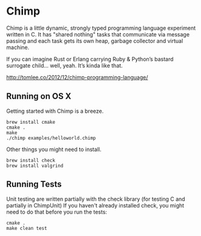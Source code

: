 Chimp
=====

Chimp is a little dynamic, strongly typed programming language experiment
written in C. It has "shared nothing" tasks that communicate via message
passing and each task gets its own heap, garbage collector and virtual machine.

If you can imagine Rust or Erlang carrying Ruby & Python’s bastard surrogate
child... well, yeah. It’s kinda like that.

http://tomlee.co/2012/12/chimp-programming-language/

Running on OS X
---------------

Getting started with Chimp is a breeze.

    brew install cmake
    cmake .
    make
    ./chimp examples/helloworld.chimp

Other things you might need to install.

    brew install check
    brew install valgrind

Running Tests
-------------

Unit testing are written partially with the check library (for testing C
and partially in ChimpUnit) If you haven't already installed check, you might
need to do that before you run the tests:

    cmake .
    make clean test
